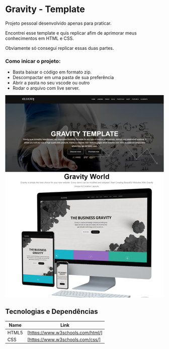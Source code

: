 # Gravity - Template

Projeto pessoal desenvolvido apenas para praticar. 

Encontrei esse template e quis replicar afim de 
aprimorar meus conhecimentos em HTML e CSS.

Obviamente só consegui replicar essas duas partes.

### Como inicar o projeto: 

- Basta baixar o código em formato zip.
- Descompactar em uma pasta de sua preferência
- Abrir a pasta no seu vscode ou outro
- Rodar o arquivo com live server.

<img src = "screenshots/foto1.png">
<img src = "screenshots/foto2.png">

## Tecnologias e Dependências

| Name | Link |
| ------ | ------ |
| HTML5 | [https://www.w3schools.com/html/] |
| CSS | [https://www.w3schools.com/css/] |
